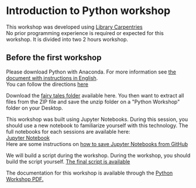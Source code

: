 # Introduction to Python workshop

This workshop was developed using [Library Carpentries](https://librarycarpentry.org/lc-python-intro/) <br>
No prior programming experience is required or expected for this workshop. It is divided into two 2 hours workshop.

## Before the first workshop

Please download Python with Anaconda. For more information see [the document with instructions in English]().<br>
You can follow the directions [here](https://librarycarpentry.org/lc-python-intro/setup.html) <br>

Download the [fairy tales folder]() available here. You then want to extract all files from the ZIP file and save the unzip folder on a "Python Workshop" folder on your Desktop.

This workshop was built using Jupyter Notebooks. During this session, you should use a new notebook to familiarize yourself with this technology.
The full notebooks for each sessions are available here: <br>
[Jupyter Notebook](https://github.com/)<br>
Here are some instructions on [how to save Jupyter Notebooks from GitHub](https://stackoverflow.com/questions/45622602/how-to-save-jupyter-notebooks-from-github)

We will build a script during the workshop. During the workshop, you should build the script yourself. [The final script is available]()

The documentation for this workshop is available through the [Python Workshop PDF.]()


